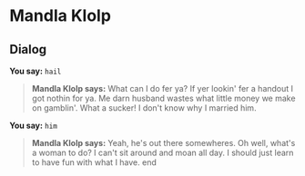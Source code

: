 # Mandla Klolp
## Dialog

**You say:** `hail`



>**Mandla Klolp says:** What can I do fer ya? If yer lookin' fer a handout I got nothin for ya. Me darn husband wastes what little money we make on gamblin'. What a sucker! I don't know why I married him.

**You say:** `him`



>**Mandla Klolp says:** Yeah, he's out there somewheres. Oh well, what's a woman to do? I can't sit around and moan all day. I should just learn to have fun with what I have.
end
